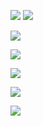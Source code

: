 <a href="https://codeclimate.com/github/jestjestjest/frontend-project-lvl1/maintainability"><img src="https://api.codeclimate.com/v1/badges/17eb352b7382a5c64824/maintainability" /></a> <a href="https://github.com/Skaipia/brain-games/actions"><img src="https://github.com/jestjestjest/frontend-project-lvl1/workflows/Node%20CI/badge.svg" /></a> 

<a href="https://asciinema.org/a/K7Vjcrv51yDWwnn5T4tYW8x4Z" target="_blank"><img src="https://asciinema.org/a/K7Vjcrv51yDWwnn5T4tYW8x4Z.svg" /></a>


<a href="https://asciinema.org/a/wr3XLahG9AmVnTe2fA5fq6X70" target="_blank"><img src="https://asciinema.org/a/wr3XLahG9AmVnTe2fA5fq6X70.svg" /></a>


<a href="https://asciinema.org/a/HA6LD7GIsfQs8CJneFpIhCAi1" target="_blank"><img src="https://asciinema.org/a/HA6LD7GIsfQs8CJneFpIhCAi1.svg" /></a>


<a href="https://asciinema.org/a/gtqI3QUw84DStmhizbWncZV99" target="_blank"><img src="https://asciinema.org/a/gtqI3QUw84DStmhizbWncZV99.svg" /></a>


<a href="https://asciinema.org/a/7AdYn8yy1noXQ8xTN5UUdqcqK" target="_blank"><img src="https://asciinema.org/a/7AdYn8yy1noXQ8xTN5UUdqcqK.svg" /></a>

